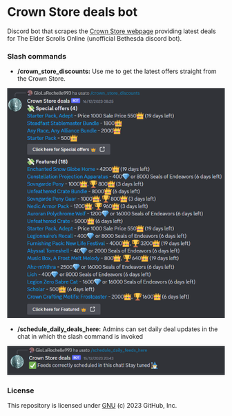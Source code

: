 #  Crown Store deals bot
Discord bot that scrapes the [Crown Store webpage](https://www.elderscrollsonline.com/en-us/crownstore) providing latest deals for The Elder Scrolls Online (unofficial Bethesda discord bot).

### Slash commands
* **/crown_store_discounts:** Use me to get the latest offers straight from the Crown Store.
<p align="left">
  <img src="https://github.com/MCilento93/Crown-Store-deals-bot/blob/main/images/sample_results.png" width="600px">
</p>

* **/schedule_daily_deals_here:** Admins can set daily deal updates in the chat in which the slash command is invoked
<p align="left">
  <img src="https://github.com/MCilento93/Crown-Store-deals-bot/blob/main/images/sample_scheduling.png" width="600px">
</p>

### License
This repository is licensed under [GNU](LICENSE) (c) 2023 GitHub, Inc.